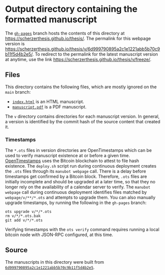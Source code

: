 # Output directory containing the formatted manuscript

The [`gh-pages`](https://github.com/scherzerthesis/thesis/tree/gh-pages) branch hosts the contents of this directory at <https://scherzerthesis.github.io/thesis/>.
The permalink for this webpage version is <https://scherzerthesis.github.io/thesis/v/6d999790895a2c1e1221abb5b70c9b11f5d4b2e5/>.
To redirect to the permalink for the latest manuscript version at anytime, use the link <https://scherzerthesis.github.io/thesis/v/freeze/>.

## Files

This directory contains the following files, which are mostly ignored on the `main` branch:

+ [`index.html`](index.html) is an HTML manuscript.
+ [`manuscript.pdf`](manuscript.pdf) is a PDF manuscript.

The `v` directory contains directories for each manuscript version.
In general, a version is identified by the commit hash of the source content that created it.

### Timestamps

The `*.ots` files in version directories are OpenTimestamps which can be used to verify manuscript existence at or before a given time.
[OpenTimestamps](https://opentimestamps.org/) uses the Bitcoin blockchain to attest to file hash existence.
The `deploy.sh` script run during continuous deployment creates the `.ots` files through its `manubot webpage` call.
There is a delay before timestamps get confirmed by a Bitcoin block.
Therefore, `.ots` files are initially incomplete and should be upgraded at a later time, so that they no longer rely on the availability of a calendar server to verify.
The `manubot webpage` call during continuous deployment identifies files matched by `webpage/v/**/*.ots` and attempts to upgrade them.
You can also manually upgrade timestamps, by running the following in the `gh-pages` branch:

```shell
ots upgrade v/*/*.ots
rm v/*/*.ots.bak
git add v/*/*.ots
```

Verifying timestamps with the `ots verify` command requires running a local bitcoin node with JSON-RPC configured, at this time.

## Source

The manuscripts in this directory were built from
[`6d999790895a2c1e1221abb5b70c9b11f5d4b2e5`](https://github.com/scherzerthesis/thesis/commit/6d999790895a2c1e1221abb5b70c9b11f5d4b2e5).
